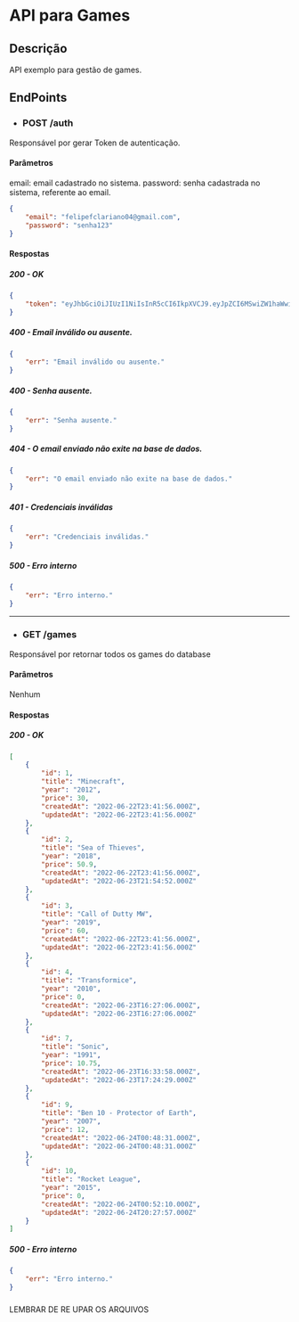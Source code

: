 # API para Games    

## Descrição    
API exemplo para gestão de games.    

## EndPoints

- ### POST /auth    
Responsável por gerar Token de autenticação.    

#### Parâmetros    
email: email cadastrado no sistema.
password: senha cadastrada no sistema, referente ao email.

```json
{
    "email": "felipefclariano04@gmail.com",
    "password": "senha123"
}
```

#### Respostas
##### 200 - OK
```json
{
    "token": "eyJhbGciOiJIUzI1NiIsInR5cCI6IkpXVCJ9.eyJpZCI6MSwiZW1haWwiOiJmZWxpcGVmY2xhcmlhbm8wNEBnbWFpbC5jb20iLCJpYXQiOjE2NTYyOTM3MjMsImV4cCI6MTY1NjQ2NjUyM30.E37LjpU7mPTMMmYK-9eLyjaPQ2MbFSvLbBLWWR3rfnQ"
}
```

##### 400 - Email inválido ou ausente.
```json
{
    "err": "Email inválido ou ausente."
}
```

##### 400 - Senha ausente.
```json
{
    "err": "Senha ausente."
}
```

##### 404 - O email enviado não exite na base de dados.
```json
{
    "err": "O email enviado não exite na base de dados."
}
```


##### 401 - Credenciais inválidas
```json
{
    "err": "Credenciais inválidas."
}
```

##### 500 - Erro interno
```json
{
    "err": "Erro interno."
}
```

***

- ### GET /games    
Responsável por retornar todos os games do database    

#### Parâmetros    
Nenhum

#### Respostas
##### 200 - OK
```json
[
    {
        "id": 1,
        "title": "Minecraft",
        "year": "2012",
        "price": 30,
        "createdAt": "2022-06-22T23:41:56.000Z",
        "updatedAt": "2022-06-22T23:41:56.000Z"
    },
    {
        "id": 2,
        "title": "Sea of Thieves",
        "year": "2018",
        "price": 50.9,
        "createdAt": "2022-06-22T23:41:56.000Z",
        "updatedAt": "2022-06-23T21:54:52.000Z"
    },
    {
        "id": 3,
        "title": "Call of Dutty MW",
        "year": "2019",
        "price": 60,
        "createdAt": "2022-06-22T23:41:56.000Z",
        "updatedAt": "2022-06-22T23:41:56.000Z"
    },
    {
        "id": 4,
        "title": "Transformice",
        "year": "2010",
        "price": 0,
        "createdAt": "2022-06-23T16:27:06.000Z",
        "updatedAt": "2022-06-23T16:27:06.000Z"
    },
    {
        "id": 7,
        "title": "Sonic",
        "year": "1991",
        "price": 10.75,
        "createdAt": "2022-06-23T16:33:58.000Z",
        "updatedAt": "2022-06-23T17:24:29.000Z"
    },
    {
        "id": 9,
        "title": "Ben 10 - Protector of Earth",
        "year": "2007",
        "price": 12,
        "createdAt": "2022-06-24T00:48:31.000Z",
        "updatedAt": "2022-06-24T00:48:31.000Z"
    },
    {
        "id": 10,
        "title": "Rocket League",
        "year": "2015",
        "price": 0,
        "createdAt": "2022-06-24T00:52:10.000Z",
        "updatedAt": "2022-06-24T20:27:57.000Z"
    }
]
```

##### 500 - Erro interno
```json
{
    "err": "Erro interno."
}
```

#####


LEMBRAR DE RE UPAR OS ARQUIVOS
